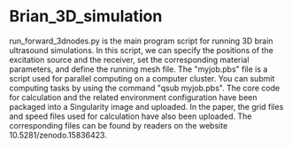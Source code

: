 # Brian_3D_simulation

run_forward_3dnodes.py is the main program script for running 3D brain ultrasound simulations. In this script, we can specify the positions of the excitation source and the receiver, set the corresponding material parameters, and define the running mesh file. The "myjob.pbs" file is a script used for parallel computing on a computer cluster. You can submit computing tasks by using the command "qsub myjob.pbs". The core code for calculation and the related environment configuration have been packaged into a Singularity image and uploaded. In the paper, the grid files and speed files used for calculation have also been uploaded. The corresponding files can be found by readers on the website 10.5281/zenodo.15836423.
